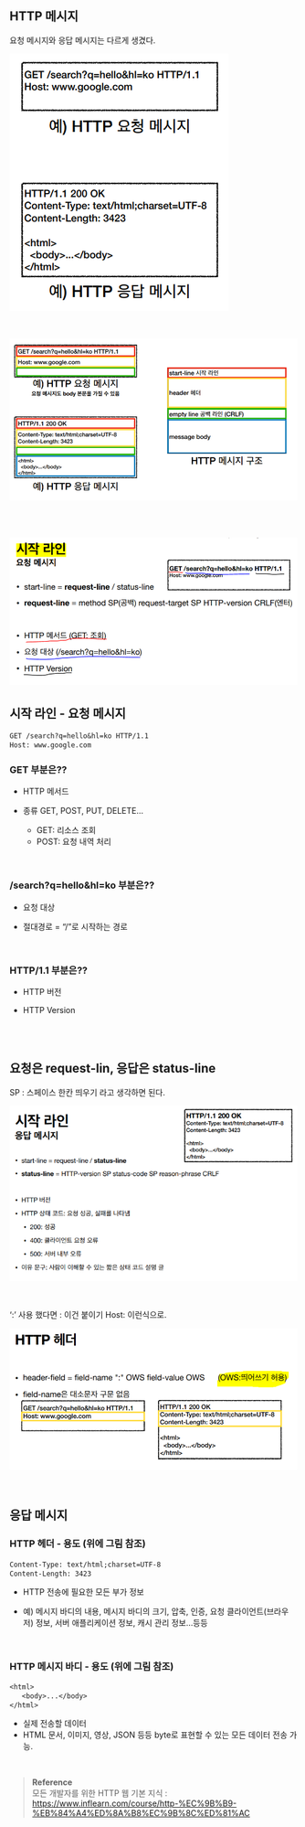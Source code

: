 ## HTTP 메시지

요청 메시지와 응답 메시지는 다르게 생겼다.

![이미지](/programming/img/HTTP23.PNG)

<br/>

![이미지](/programming/img/HTTP24.PNG)

<br/><br/>

![이미지](/programming/img/HTTP25.PNG)

## 시작 라인 - 요청 메시지

```
GET /search?q=hello&hl=ko HTTP/1.1
Host: www.google.com
```

### GET 부분은??

- HTTP 메서드

- 종류 GET, POST, PUT, DELETE…
    - GET: 리소스 조회
    - POST: 요청 내역 처리

<br/>

### /search?q=hello&hl=ko 부분은??

- 요청 대상

- 절대경로 = “/”로 시작하는 경로

<br/>

### HTTP/1.1 부분은??

- HTTP 버전

- HTTP Version

<br/><br/>

## 요청은 request-lin, 응답은 status-line

SP : 스페이스 한칸 띄우기 라고 생각하면 된다.


![이미지](/programming/img/HTTP26.PNG)

<br/>

‘:’ 사용 했다면 : 이건 붙이기 Host: 이런식으로.

![이미지](/programming/img/HTTP27.PNG)


<br/>

## 응답 메시지

### HTTP 헤더 - 용도 (위에 그림 참조)

```
Content-Type: text/html;charset=UTF-8
Content-Length: 3423
```

- HTTP 전송에 필요한 모든 부가 정보

- 예) 메시지 바디의 내용, 메시지 바디의 크기, 압축, 인증, 요청 클라이언트(브라우저) 정보,
서버 애플리케이션 정보, 캐시 관리 정보…등등

<br/>

### HTTP 메시지 바디 - 용도 (위에 그림 참조)

```
<html>
   <body>...</body>
</html>
```

- 실제 전송할 데이터
- HTML 문서, 이미지, 영상,  JSON 등등 byte로 표현할 수 있는 모든 데이터 전송 가능.


<br/>


>**Reference** <br/>모든 개발자를 위한 HTTP 웹 기본 지식 : https://www.inflearn.com/course/http-%EC%9B%B9-%EB%84%A4%ED%8A%B8%EC%9B%8C%ED%81%AC